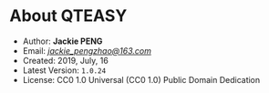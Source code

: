 
# About QTEASY

- Author: **Jackie PENG**
- Email: *jackie_pengzhao@163.com*
- Created: 2019, July, 16
- Latest Version: `1.0.24`
- License: CC0 1.0 Universal (CC0 1.0) Public Domain Dedication